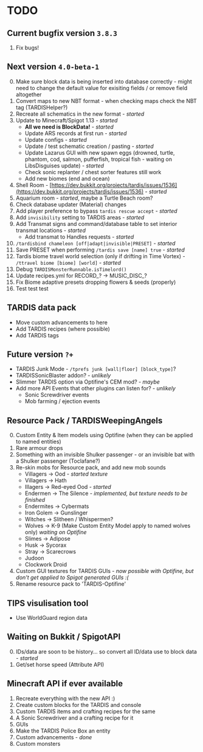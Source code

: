 # TODO

## Current bugfix version `3.8.3`
1. Fix bugs!

## Next version `4.0-beta-1`
0. Make sure block data is being inserted into database correctly - might need to change the default value for exisiting fields / or remove field altogether
1. Convert maps to new NBT format - when checking maps check the NBT tag (TARDISHelper?)
2. Recreate all schematics in the new format - _started_
3. Update to Minecraft/Spigot 1.13 - _started_
   * **All we need is BlockData!** - _started_
   * Update ARS records at first run - _started_
   * Update configs - _started_
   * Update / test schematic creation / pasting - _started_
   * Update Lazarus GUI with new spawn eggs (drowned, turtle, phantom, cod, salmon, pufferfish, tropical fish - waiting on LibsDisguises update) - _started_
   * Check sonic replanter / chest sorter features still work
   * Add new biomes (end and ocean)
4. Shell Room - [https://dev.bukkit.org/projects/tardis/issues/1536](https://dev.bukkit.org/projects/tardis/issues/1536) - _started_
5. Aquarium room - _started_, maybe a Turtle Beach room?
6. Check database updater (Material) changes
7. Add player preference to bypass `tardis rescue accept` - _started_
8. Add `invisibility` setting to TARDIS areas - _started_
9. Add Transmat signs and command/database table to set interior transmat locations - _started_
   * Add transmat to Handles requests - _started_
10. `/tardisbind chameleon [off|adapt|invisible|PRESET]` - _started_
11. Save PRESET when performing `/tardis save [name] true` - _started_
12. Tardis biome travel world selection (only if drifting in Time Vortex) - `/ttravel biome [biome] [world]` - _started_
13. Debug `TARDISMonsterRunnable.isTimelord()`
14. Update recipes.yml for RECORD\_? -> MUSIC\_DISC\_?
15. Fix Biome adaptive presets dropping flowers & seeds (properly)
16. Test test test

## TARDIS data pack
* Move custom advancements to here
* Add TARDIS recipes (where possible)
* Add TARDIS tags

## Future version `?+`
* TARDIS Junk Mode - `/tprefs junk [wall|floor] [block_type]`?
* TARDISSonicBlaster addon? - _unlikely_
* Slimmer TARDIS option via Optifine's CEM mod? - _maybe_
* Add more API Events that other plugins can listen for? - _unlikely_
   * Sonic Screwdriver events
   * Mob farming / ejection events

## Resource Pack / TARDISWeepingAngels
0. Custom Entity & Item models using Optifine (when they can be applied to named entities)
1. Rare armour drops
2. Something with an invisible Shulker passenger - or an invisible bat with a Shulker passenger (Toclafane?)
3. Re-skin mobs for Resource pack, and add new mob sounds
   * Villagers -> Ood - _started texture_
   * Villagers -> Hath
   * Illagers -> Red-eyed Ood - _started_
   * Endermen -> The Silence - _implemented, but texture needs to be finished_
   * Endermites -> Cybermats
   * Iron Golem -> Gunslinger
   * Witches -> Slitheen / Whispermen?
   * Wolves -> K-9 (Make Custom Entity Model apply to named wolves only) _waiting on Optifine_
   * Slimes -> Adipose
   * Husk -> Sycorax
   * Stray -> Scarecrows
   * Judoon
   * Clockwork Droid
4. Custom GUI textures for TARDIS GUIs - _now possible with Optifine, but don't get applied to Spigot generated GUIs :(_
5. Rename resource pack to 'TARDIS-Optifine'
 
## TIPS visulisation tool
* Use WorldGuard region data

## Waiting on Bukkit / SpigotAPI
0. IDs/data are soon to be history... so convert all ID/data use to block data - _started_ 
1. Get/set horse speed (Attribute API)

## Minecraft API if ever available
1. Recreate everything with the new API :)
2. Create custom blocks for the TARDIS and console
3. Custom TARDIS items and crafting recipes for the same
4. A Sonic Screwdriver and a crafting recipe for it
5. GUIs
6. Make the TARDIS Police Box an entity
7. Custom advancements - _done_
8. Custom monsters

